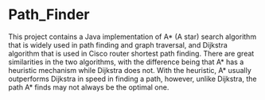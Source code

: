# Path_Finder
This project contains a Java implementation of A* (A star) search algorithm that is widely used in path finding and graph traversal, and Dijkstra algorithm that is used in Cisco router shortest path finding.  There are great similarities in the two algorithms, with the difference being that A* has a heuristic mechanism while Dijkstra does not. With the heuristic, A*  usually outperforms Dijkstra in speed in finding a path, however, unlike Dijkstra, the path A* finds may not always be the optimal one.
